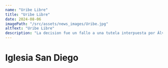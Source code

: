 ```yaml
---
name: "Uribe Libre"
title: "Uribe Libre"
date: 2024-08-06
imagePath: "/src/assets/news_images/Uribe.jpg"
altText: "Uribe Libre"
description: "La decision fue un fallo a una tutela interpuesta por Álvaro Uribe argumentando que la decisión de la jueza Sandra Heredia violaba sus derechos. El expresidente estará libre hasta que este Tribunal defina si mantiene la condena al expresidente en segunda instancia por el caso de manipulación de testigos. En primera instancia fue condenado a 12 años de prisión y su defensa apeló la decisión."
---
```


# Iglesia San Diego